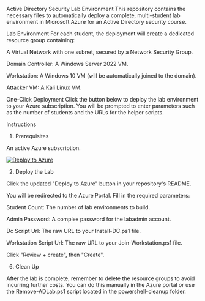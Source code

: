 Active Directory Security Lab Environment
This repository contains the necessary files to automatically deploy a complete, multi-student lab environment in Microsoft Azure for an Active Directory security course.

Lab Environment
For each student, the deployment will create a dedicated resource group containing:

A Virtual Network with one subnet, secured by a Network Security Group.

Domain Controller: A Windows Server 2022 VM.

Workstation: A Windows 10 VM (will be automatically joined to the domain).

Attacker VM: A Kali Linux VM.

One-Click Deployment
Click the button below to deploy the lab environment to your Azure subscription. You will be prompted to enter parameters such as the number of students and the URLs for the helper scripts.

Instructions
1. Prerequisites

An active Azure subscription.

[![Deploy to Azure](https://aka.ms/deploytoazurebutton)](https://portal.azure.com/#create/Microsoft.Template/uri/https://raw.githubusercontent.com/alpeshnakar/adsa.lab/refs/heads/master/azuredeploy.json)


2. Deploy the Lab

Click the updated "Deploy to Azure" button in your repository's README.

You will be redirected to the Azure Portal. Fill in the required parameters:

Student Count: The number of lab environments to build.

Admin Password: A complex password for the labadmin account.

Dc Script Url: The raw URL to your Install-DC.ps1 file.

Workstation Script Url: The raw URL to your Join-Workstation.ps1 file.

Click "Review + create", then "Create".

6. Clean Up

After the lab is complete, remember to delete the resource groups to avoid incurring further costs. You can do this manually in the Azure portal or use the Remove-ADLab.ps1 script located in the powershell-cleanup folder.
